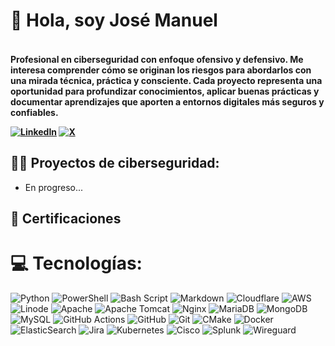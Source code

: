 # 👋 Hola, soy José Manuel<br>
<h4><br>Profesional en ciberseguridad con enfoque ofensivo y defensivo. Me interesa comprender cómo se originan los riesgos para abordarlos con una mirada técnica, práctica y consciente. Cada proyecto representa una oportunidad para profundizar conocimientos, aplicar buenas prácticas y documentar aprendizajes que aporten a entornos digitales más seguros y confiables.<br>


[![LinkedIn](https://img.shields.io/badge/LinkedIn-%230077B5.svg?logo=linkedin&logoColor=white)](https://linkedin.com/in/https://www.linkedin.com/in/jose-rebolledo/) 
[![X](https://img.shields.io/badge/X-black.svg?logo=X&logoColor=white)](https://x.com/https://x.com/__JoseManuel_) 

<h2>👨‍💻 Proyectos de ciberseguridad:</h2>

- En progreso...

<h2>📜 Certificaciones </h2>

# 💻 Tecnologías:
![Python](https://img.shields.io/badge/python-3670A0?style=flat&logo=python&logoColor=ffdd54) 
![PowerShell](https://img.shields.io/badge/PowerShell-%235391FE.svg?style=flat&logo=powershell&logoColor=white) 
![Bash Script](https://img.shields.io/badge/bash_script-%23121011.svg?style=flat&logo=gnu-bash&logoColor=white) 
![Markdown](https://img.shields.io/badge/markdown-%23000000.svg?style=flat&logo=markdown&logoColor=white) 
![Cloudflare](https://img.shields.io/badge/Cloudflare-F38020?style=flat&logo=Cloudflare&logoColor=white) 
![AWS](https://img.shields.io/badge/AWS-%23FF9900.svg?style=flat&logo=amazon-aws&logoColor=white) 
![Linode](https://img.shields.io/badge/linode-00A95C?style=flat&logo=linode&logoColor=white) 
![Apache](https://img.shields.io/badge/apache-%23D42029.svg?style=flat&logo=apache&logoColor=white) 
![Apache Tomcat](https://img.shields.io/badge/apache%20tomcat-%23F8DC75.svg?style=flat&logo=apache-tomcat&logoColor=black) 
![Nginx](https://img.shields.io/badge/nginx-%23009639.svg?style=flat&logo=nginx&logoColor=white) ![MariaDB](https://img.shields.io/badge/MariaDB-003545?style=flat&logo=mariadb&logoColor=white) 
![MongoDB](https://img.shields.io/badge/MongoDB-%234ea94b.svg?style=flat&logo=mongodb&logoColor=white) 
![MySQL](https://img.shields.io/badge/mysql-4479A1.svg?style=flat&logo=mysql&logoColor=white) 
![GitHub Actions](https://img.shields.io/badge/github%20actions-%232671E5.svg?style=flat&logo=githubactions&logoColor=white) 
![GitHub](https://img.shields.io/badge/github-%23121011.svg?style=flat&logo=github&logoColor=white) 
![Git](https://img.shields.io/badge/git-%23F05033.svg?style=flat&logo=git&logoColor=white) 
![CMake](https://img.shields.io/badge/CMake-%23008FBA.svg?style=flat&logo=cmake&logoColor=white) ![Docker](https://img.shields.io/badge/docker-%230db7ed.svg?style=flat&logo=docker&logoColor=white) 
![ElasticSearch](https://img.shields.io/badge/-ElasticSearch-005571?style=flat&logo=elasticsearch) 
![Jira](https://img.shields.io/badge/jira-%230A0FFF.svg?style=flat&logo=jira&logoColor=white) 
![Kubernetes](https://img.shields.io/badge/kubernetes-%23326ce5.svg?style=flat&logo=kubernetes&logoColor=white) 
![Cisco](https://img.shields.io/badge/cisco-%23049fd9.svg?style=flat&logo=cisco&logoColor=black) 
![Splunk](https://img.shields.io/badge/splunk-%23000000.svg?style=flat&logo=splunk&logoColor=white) 
![Wireguard](https://img.shields.io/badge/wireguard-%2388171A.svg?style=flat&logo=wireguard&logoColor=white)
